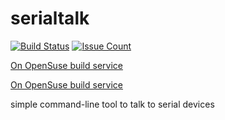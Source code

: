 # serialtalk

[![Build Status](https://travis-ci.org/BGO-OD/serialtalk.svg?branch=master)](https://travis-ci.org/BGO-OD/serialtalk)
[![Issue Count](https://codeclimate.com/github/BGO-OD/serialtalk/badges/issue_count.svg)](https://codeclimate.com/github/BGO-OD/serialtalk)

[On OpenSuse build service](https://build.opensuse.org/package/show/home:JHannappel/serialtalk)


[On OpenSuse build service](https://build.opensuse.org/package/show/home:JHannappel/serialtalk)

simple command-line tool to talk to serial devices


